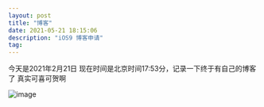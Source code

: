 ```yaml
---
layout: post
title: "博客"
date: 2021-05-21 18:15:06 
description: "iOS9 博客申请"
tag: 
---
```


今天是2021年2月21日
现在时间是北京时间17:53分，记录一下终于有自己的博客了
真实可喜可贺啊

 
![image](https://user-images.githubusercontent.com/68805689/119121288-d13c9500-ba5f-11eb-8643-dcd7d7d0aacf.png)
